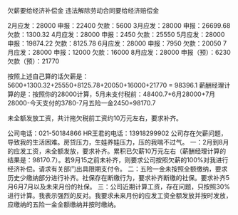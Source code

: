 欠薪要给经济补偿金
违法解除劳动合同要给经济赔偿金

2月应发：28000 申报：22400 欠款：5600
3月应发：28000 申报：26699.68 欠款：1300.32
4月应发：28000 申报：2450 欠款：25550
5月应发：28000 申报：19874.22 欠款：8125.78
6月应发：28000 申报：7950 欠款：20050
7月应发：28000 申报：12000 欠款：16000
8月应发：28000 申报（预）：6230 欠款（预）：21770

按照上述自己算的话欠薪是：5600+1300.32+25550+8125.78+20050+16000+21770 = 98396.1
薪酬经理计算的是：按照你的28000计算，5月未支付税前：48400.7+6月28000+7月28000-今天支付的3780-7月五险一金2450=98170.7

未全额发放工资，共计拖欠税前工资约10万元左右，要求补齐。

公司电话：021-50184866
HR王君的电话：13918299902
公司存在欠薪问题，导致我的生活困难。房贷压力，生娃养娃压力，压的我喘不过气。
一：2月到8月的应发工资，未全额发放，要求补齐。累积已欠薪10万元左右（薪酬经理计算的结果是：98170.7）。若9月15之前未补齐，则要求公司按照欠薪的100%对我进行经济补偿。请求有关部门出具限期支付令。
二：五险一金未按照全额缴纳，要求历史少缴纳部分进行补齐。社保存在断缴行为，要求补齐断缴的社保。要求补齐5月6月7月以及未来月份的社保。
三：公司近期计算工资，存在问题，只按照30%进行计算。我表示强烈的反对。我要求未来月份的应发工资全额发放并按时发放，应缴纳的五险一金全额缴纳并按时缴纳。
